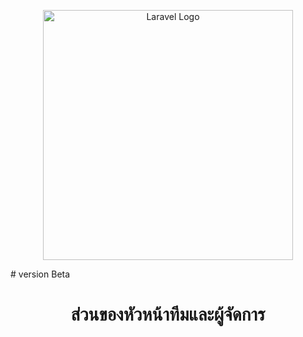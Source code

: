 <p align="center"><a href="https://laravel.com" target="_blank"><img src="https://raw.githubusercontent.com/laravel/art/master/logo-lockup/5%20SVG/2%20CMYK/1%20Full%20Color/laravel-logolockup-cmyk-red.svg" width="400" alt="Laravel Logo"></a></p>
# version Beta
<h1 align="center">ส่วนของหัวหน้าทีมและผู้จัดการ</h1>
